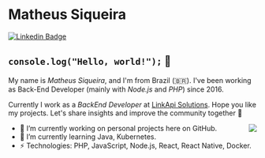 # Matheus Siqueira

[![Linkedin Badge](https://img.shields.io/badge/-LinkedIn-blue?style=flat-square&logo=Linkedin&logoColor=white&link=https://www.linkedin.com/in/siqueira-ec)](https://www.linkedin.com/in/siqueira-ec)

## `console.log("Hello, world!");` 👋
My name is *Matheus Siqueira*, and I'm from Brazil (🇧🇷). I've been working as Back-End Developer (mainly with *Node.js* and *PHP*) since 2016.

Currently I work as a _BackEnd Developer_ at [LinkApi Solutions](https://www.linkapi.solutions/). Hope you like my projects. Let's share insights and improve the community together :rocket:

<img width="auto" src="https://github.com/siqueira-ec/siqueira-ec/blob/master/cat_coding.gif" align="right">

- 🔭 I’m currently working on personal projects here on GitHub.
- 🌱 I’m currently learning Java, Kubernetes.
- ⚡ Technologies: PHP, JavaScript, Node.js, React, React Native, Docker.

<!--
**siqueira-ec/siqueira-ec** is a ✨ _special_ ✨ repository because its `README.md` (this file) appears on your GitHub profile.

Here are some ideas to get you started:

- 🔭 I’m currently working on ...
- 🌱 I’m currently learning ...
- 👯 I’m looking to collaborate on ...
- 🤔 I’m looking for help with ...
- 💬 Ask me about ...
- 📫 How to reach me: ...
- 😄 Pronouns: ...
- ⚡ Fun fact: ...
-->
